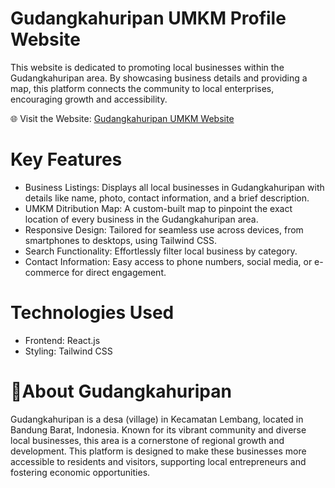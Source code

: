 # Gudangkahuripan UMKM Profile Website 
This website is dedicated to promoting local businesses within the Gudangkahuripan area. By showcasing business details and providing a map, this platform connects the community to local enterprises, encouraging growth and accessibility.

🌐 Visit the Website: [Gudangkahuripan UMKM Website](https://umkm-gudangkahuripan.netlify.app/)

# Key Features
- Business Listings: Displays all local businesses in Gudangkahuripan with details like name, photo, contact information, and a brief description.
- UMKM Ditribution Map: A custom-built map to pinpoint the exact location of every business in the Gudangkahuripan area.
- Responsive Design: Tailored for seamless use across devices, from smartphones to desktops, using Tailwind CSS.
- Search Functionality: Effortlessly filter local business by category.
- Contact Information: Easy access to phone numbers, social media, or e-commerce for direct engagement.

# Technologies Used
- Frontend: React.js
- Styling: Tailwind CSS

# 📍About Gudangkahuripan
Gudangkahuripan is a desa (village) in Kecamatan Lembang, located in Bandung Barat, Indonesia. Known for its vibrant community and diverse local businesses, this area is a cornerstone of regional growth and development. This platform is designed to make these businesses more accessible to residents and visitors, supporting local entrepreneurs and fostering economic opportunities.
